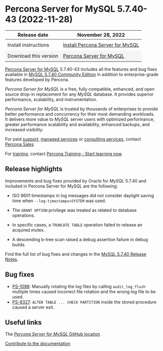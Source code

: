 # Percona Server for MySQL 5.7.40-43 (2022-11-28)

<style>
    table {
        width=50%';
        font-family: Chivo, Colfax, Franziska, Helvetica, Arial, sans-serif;
    }
    table td {
        border: 0px;
        padding: 8px;
    }
    tr:nth-child(even){
        background-color:#f5f5f5
    }
    tr:hover {
        background-color: #dddd;
    }
</style>

| Release date | November 28, 2022 |
|---|---|
| Install instructions | [Install Percona Server for MySQL](https://www.percona.com/doc/percona-server/5.7/installation.html) |
| Download this version | [Percona Server for MySQL](https://www.percona.com/downloads/Percona-Server-5.7/LATEST/)

[Percona Server for MySQL](https://www.percona.com/software/mysql-database/percona-server) 5.7.40-43
includes all the features and bug fixes available in [MySQL 5.7.40 Community Edition](https://dev.mysql.com/doc/relnotes/mysql/5.7/en/news-5-7-40.html) in addition to enterprise-grade features developed by Percona.

*Percona Server for MySQL* is a free, fully compatible, enhanced, and open
source drop-in replacement for any *MySQL* database. It provides superior
performance, scalability, and instrumentation.

*Percona Server for MySQL* is trusted by thousands of enterprises to provide
better performance and concurrency for their most demanding workloads. It
delivers more value to *MySQL* server users with optimized performance,
greater performance scalability and availability, enhanced backups, and
increased visibility.

For paid [support](https://www.percona.com/services/support), [managed services](https://www.percona.com/services/managed-services) or [consulting services](https://www.percona.com/services/consulting), contact [Percona Sales](https://www.percona.com/about-percona/contact)

For [training](https://www.percona.com/training), contact [Percona Training - Start learning now](https://learn.percona.com/contact-me)

## Release highlights

Improvements and bug fixes provided by Oracle for *MySQL* 5.7.40 and included in Percona Server for MySQL are the following:

* ISO 8601 timestamps in log messages did not consider daylight saving time when `--log-timestamps=SYSTEM` was used.

* The `GRANT OPTION` privilege was treated as related to database operations.

* In specific cases, a `TRUNCATE TABLE` operation failed to release an acquired mutex.

* A descending b-tree scan raised a debug assertion failure in debug builds.

Find the full list of bug fixes and changes in the [MySQL 5.7.40 Release Notes](https://dev.mysql.com/doc/relnotes/mysql/5.7/en/news-5-7-40.html).

## Bug fixes

* [PS-1098](https://jira.percona.com/browse/PS-1098): Manually rotating the log files by calling `audit_log_flush` multiple times caused incorrect file rotation and the wrong log file to be used.
* [PS-8327](https://jira.percona.com/browse/PS-8327): `ALTER TABLE ... CHECK PARTITION` inside the stored procedure caused a server exit.

## Useful links

The [*Percona Server for MySQL* GitHub location](https://github.com/percona/percona-server)

[Contribute to the documentation](https://github.com/percona/psmysql-docs/blob/8.0/contributing.md)
